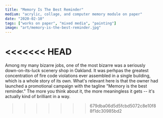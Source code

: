 ```yaml
---
title: "Memory Is The Best Reminder"
medium: "acrylic, collage, and computer memory module on paper"
date: "2020-02-10"
tags: ["works on paper", "mixed media", "painting"]
image: "art/memory-is-the-best-reminder.jpg"
---
```

<<<<<<< HEAD
=======
Among my many bizarre jobs, one of the most bizarre was a seriously down-on-its-luck scenery shop in Oakland. It was perhpas the greatest concentration of fire code violations ever assembled in a single building, which is a whole story of its own. What's relevant here is that the owner had launched a promotional campaign with the tagline "Memory is the best reminder." The more you think about it, the more meaningless it gets -- it's actually kind of brilliant in a way.
>>>>>>> 679dba06d5d5fcbd5072c8e10f88f1dc30985bd2

